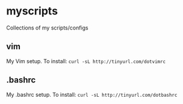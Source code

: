 # myscripts
Collections of my scripts/configs

## vim
My Vim setup. To install: `curl -sL http://tinyurl.com/dotvimrc`

## .bashrc
My .bashrc setup. To install: `curl -sL http://tinyurl.com/dotbashrc`
